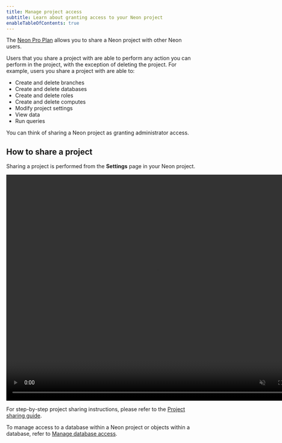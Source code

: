 ```yaml
---
title: Manage project access
subtitle: Learn about granting access to your Neon project
enableTableOfContents: true
---
```


The [Neon Pro Plan](/docs/introduction/pro-plan) allows you to share a Neon project with other Neon users.

Users that you share a project with are able to perform any action you can perform in the project, with the exception of deleting the project. For example, users you share a project with are able to:

- Create and delete branches
- Create and delete databases
- Create and delete roles
- Create and delete computes
- Modify project settings
- View data
- Run queries

You can think of sharing a Neon project as granting administrator access.

## How to share a project

Sharing a project is performed from the **Settings** page in your Neon project.

<video autoPlay playsInline muted loop width="800" height="600">
  <source type="video/mp4" src="/docs/manage/project_sharing.mp4"/>
</video>

For step-by-step project sharing instructions, please refer to the [Project sharing guide](/docs/guides/project-sharing-guide).

To manage access to a database within a Neon project or objects within a database, refer to [Manage database access](/docs/manage/database-access).
